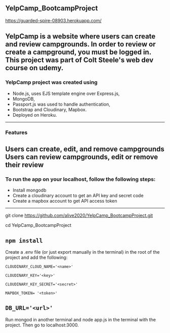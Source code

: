 ## YelpCamp_BootcampProject
https://guarded-spire-08903.herokuapp.com/

YelpCamp is a website where users can create and review campgrounds. 
In order to review or create a campground, you must be logged in. 
This project was part of Colt Steele's web dev course on udemy.
------

### YelpCamp project was created using 
* Node.js, uses EJS template engine over Express.js, 
* MongoDB, 
* Passport.js was used to handle authentication,
* Bootstrap and Cloudinary, Mapbox. 
* Deployed on Heroku.
------

### Features
Users can create, edit, and remove campgrounds
Users can review campgrounds, edit or remove their review
------

### To run the app on your localhost, follow the following steps:

- Install mongodb
- Create a cloudinary account to get an API key and secret code
- Create a mapbox account to get API access token
------

git clone https://github.com/alive2020/YelpCamp_BootcampProject.git

cd YelpCamp_BootcampProject

`npm install`
------

Create a .env file (or just export manually in the terminal) in the root of the project and add the following:

 `CLOUDINARY_CLOUD_NAME='<name>'`
 
 `CLOUDINARY_KEY='<key>'`
 
 `CLOUDINARY_KEY_SECRET='<secret>'`
 
 `MAPBOX_TOKEN= '<token>'`
 
 `DB_URL='<url>'`
------

Run mongod in another terminal and node app.js in the terminal with the project.
Then go to localhost:3000.
